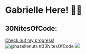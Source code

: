 # Gabrielle Here! 🥨✨

## 30NitesOfCode:
  [Check out my progress!](https://www.codedex.io/@hazellenuts/30-nites-of-code)  
  ![@hazellenuts #30NitesOfCode](https://www.codedex.io/api/petStatus?user=hazellenuts)
![](https://github.com/hazellenuts/hazellenuts/minecraft.gif)
